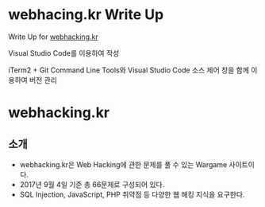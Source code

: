 # webhacing.kr Write Up

Write Up for [webhacking.kr](http://webhacking.kr/)

Visual Studio Code를 이용하여 작성

iTerm2 + Git Command Line Tools와 Visual Studio Code 소스 제어 창을 함께 이용하여 버전 관리

# webhacking.kr

## 소개

* webhacking.kr은 Web Hacking에 관한 문제를 풀 수 있는 Wargame 사이트이다.
* 2017년 9월 4일 기준 총 66문제로 구성되어 있다.
* SQL Injection, JavaScript, PHP 취약점 등 다양한 웹 해킹 지식을 요구한다.